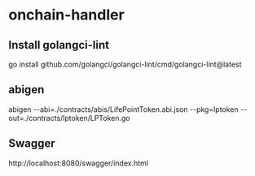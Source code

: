 # onchain-handler
## Install golangci-lint
go install github.com/golangci/golangci-lint/cmd/golangci-lint@latest
## abigen
abigen --abi=./contracts/abis/LifePointToken.abi.json --pkg=lptoken --out=./contracts/lptoken/LPToken.go
## Swagger
http://localhost:8080/swagger/index.html